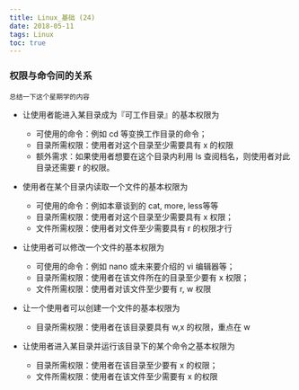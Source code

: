 ```yaml
---
title: Linux_基础 (24)
date: 2018-05-11
tags: Linux
toc: true
---
```


### 权限与命令间的关系
    总结一下这个星期学的内容

<!-- more -->

- 让使用者能进入某目录成为『可工作目录』的基本权限为
    * 可使用的命令：例如 cd 等变换工作目录的命令；
    * 目录所需权限：使用者对这个目录至少需要具有 x 的权限
    * 额外需求：如果使用者想要在这个目录内利用 ls 查阅档名，则使用者对此目录还需要 r 的权限。

- 使用者在某个目录内读取一个文件的基本权限为
    * 可使用的命令：例如本章谈到的 cat, more, less等等
    * 目录所需权限：使用者对这个目录至少需要具有 x 权限；
    * 文件所需权限：使用者对文件至少需要具有 r 的权限才行

- 让使用者可以修改一个文件的基本权限为
    * 可使用的命令：例如 nano 或未来要介绍的 vi 编辑器等；
    * 目录所需权限：使用者在该文件所在的目录至少要有 x 权限；
    * 文件所需权限：使用者对该文件至少要有 r, w 权限

- 让一个使用者可以创建一个文件的基本权限为
    * 目录所需权限：使用者在该目录要具有 w,x 的权限，重点在 w 

- 让使用者进入某目录并运行该目录下的某个命令之基本权限为
    * 目录所需权限：使用者在该目录至少要有 x 的权限；
    * 文件所需权限：使用者在该文件至少需要有 x 的权限
